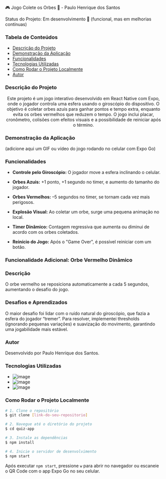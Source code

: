 🎮 Jogo Colete os Orbes 🔵 - Paulo Henrique dos Santos

Status do Projeto: Em desenvolvimento 🚧 (funcional, mas em melhorias contínuas)

### Tabela de Conteúdos
* [Descrição do Projeto](#descrição-do-projeto)
* [Demonstração da Aplicação](#demonstração-da-aplicação)
* [Funcionalidades](#funcionalidades)
* [Tecnologias Utilizadas](#tecnologias-utilizadas)
* [Como Rodar o Projeto Localmente](#como-rodar-o-projeto-localmente)
* [Autor](#autor)

### Descrição do Projeto
<p align="center"> Este projeto é um jogo interativo desenvolvido em React Native com Expo, onde o jogador controla uma esfera usando o giroscópio do dispositivo. O objetivo é coletar orbes azuis para ganhar pontos e tempo extra, enquanto evita os orbes vermelhos que reduzem o tempo. O jogo inclui placar, cronômetro, colisões com efeitos visuais e a possibilidade de reiniciar após o término. </p>

### Demonstração da Aplicação

(adicione aqui um GIF ou vídeo do jogo rodando no celular com Expo Go)

### Funcionalidades

- **Controle pelo Giroscópio:** O jogador move a esfera inclinando o celular.

- **Orbes Azuis:** +1 ponto, +1 segundo no timer, e aumento do tamanho do jogador.

- **Orbes Vermelhos:** –5 segundos no timer, se tornam cada vez mais perigosos.

- **Explosão Visual:** Ao coletar um orbe, surge uma pequena animação no local.

- **Timer Dinâmico:** Contagem regressiva que aumenta ou diminui de acordo com os orbes coletados.

- **Reinício do Jogo:** Após o "Game Over", é possível reiniciar com um botão.

### Funcionalidade Adicional: Orbe Vermelho Dinâmico
### Descrição

O orbe vermelho se reposiciona automaticamente a cada 5 segundos, aumentando o desafio do jogo.

### Desafios e Aprendizados

O maior desafio foi lidar com o ruído natural do giroscópio, que fazia a esfera do jogador “tremer”.
Para resolver, implementei thresholds (ignorando pequenas variações) e suavização do movimento, garantindo uma jogabilidade mais estável.

### Autor

Desenvolvido por Paulo Henrique dos Santos.

### Tecnologias Utilizadas

- ![image](https://img.shields.io/badge/React_Native-20232A?style=for-the-badge&logo=react&logoColor=61DAFB)
- ![image](https://img.shields.io/badge/Expo-1B1F23?style=for-the-badge&logo=expo&logoColor=white)
- ![image](https://img.shields.io/badge/TypeScript-007ACC?style=for-the-badge&logo=typescript&logoColor=white)

### Como Rodar o Projeto Localmente

```bash
# 1. Clone o repositório
$ git clone [link-do-seu-repositorio]

# 2. Navegue até o diretório do projeto
$ cd quiz-app

# 3. Instale as dependências
$ npm install

# 4. Inicie o servidor de desenvolvimento
$ npm start
```
Após executar `npm start`, pressione `w` para abrir no navegador ou escaneie o QR Code com o app Expo Go no seu celular.
